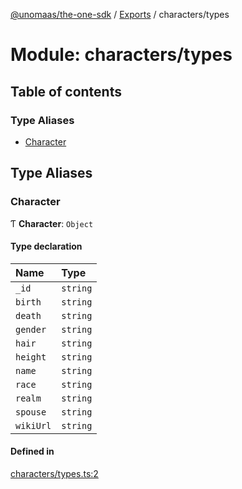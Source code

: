 [@unomaas/the-one-sdk](../README.md) / [Exports](../modules.md) / characters/types

# Module: characters/types

## Table of contents

### Type Aliases

- [Character](characters_types.md#character)

## Type Aliases

### Character

Ƭ **Character**: `Object`

#### Type declaration

| Name | Type |
| :------ | :------ |
| `_id` | `string` |
| `birth` | `string` |
| `death` | `string` |
| `gender` | `string` |
| `hair` | `string` |
| `height` | `string` |
| `name` | `string` |
| `race` | `string` |
| `realm` | `string` |
| `spouse` | `string` |
| `wikiUrl` | `string` |

#### Defined in

[characters/types.ts:2](https://github.com/hatchways-community/99659d2d3c9f461e87d7a6dd57ac5dbe/blob/7e7948f/src/characters/types.ts#L2)
